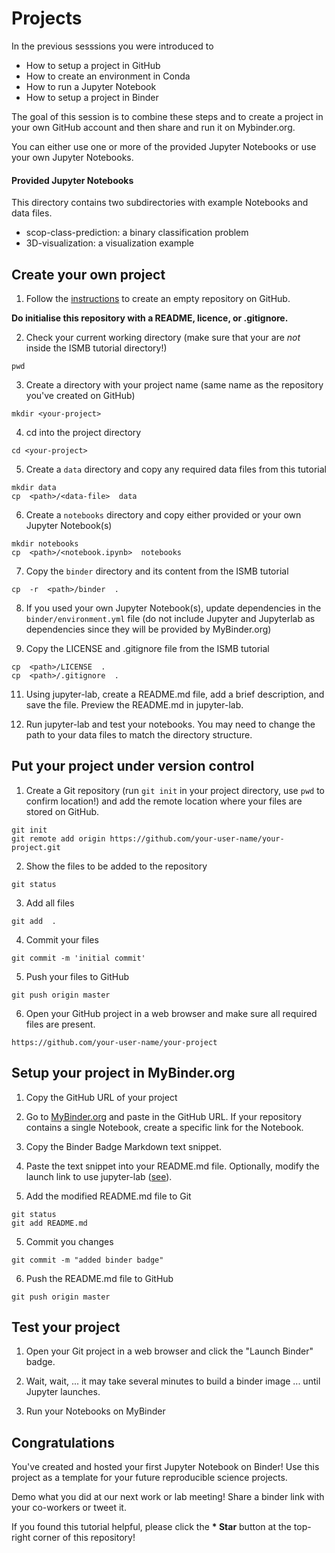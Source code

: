 # Projects

In the previous sesssions you were introduced to

* How to setup a project in GitHub
* How to create an environment in Conda
* How to run a Jupyter Notebook
* How to setup a project in Binder

The goal of this session is to combine these steps and to create a project in your own GitHub account and then share and run it on Mybinder.org.

You can either use one or more of the provided Jupyter Notebooks or use your own Jupyter Notebooks. 

#### Provided Jupyter Notebooks

This directory contains two subdirectories with example Notebooks and data files.
* scop-class-prediction: a binary classification problem
* 3D-visualization: a visualization example

## Create your own project

1. Follow the [instructions](https://help.github.com/en/articles/creating-a-new-repository) to create an empty repository on GitHub. 

**Do initialise this repository with a README, licence, or .gitignore.**

2. Check your current working directory (make sure that your are *not* inside the ISMB tutorial directory!)
```
pwd
```

3. Create a directory with your project name (same name as the repository you've created on GitHub)
```
mkdir <your-project>
```

4. cd into the project directory
```
cd <your-project>
```

5. Create a ```data``` directory and copy any required data files from this tutorial
```
mkdir data
cp  <path>/<data-file>  data
```

6. Create a ```notebooks``` directory and copy either provided or your own Jupyter Notebook(s)
```
mkdir notebooks
cp  <path>/<notebook.ipynb>  notebooks 
```

7. Copy the ```binder``` directory and its content from the ISMB tutorial
```
cp  -r  <path>/binder  .
```

8. If you used your own Jupyter Notebook(s), update dependencies in the `binder/environment.yml` file (do not include Jupyter and Jupyterlab as dependencies since they will be provided by MyBinder.org)

9. Copy the LICENSE and .gitignore file from the ISMB tutorial
```
cp  <path>/LICENSE  .
cp  <path>/.gitignore  .
```

11. Using jupyter-lab, create a README.md file, add a brief description, and save the file. Preview the README.md in jupyter-lab.

12. Run jupyter-lab and test your notebooks. You may need to change the path to your data files to match the directory structure.

## Put your project under version control

1. Create a Git repository (run `git init` in your project directory, use `pwd` to confirm location!) and add the remote location where your files are stored on GitHub.
```
git init
git remote add origin https://github.com/your-user-name/your-project.git
```

2. Show the files to be added to the repository
```
git status
```

3. Add all files
```
git add  .
```

4. Commit your files
```
git commit -m 'initial commit'
```

5. Push your files to GitHub
```
git push origin master
```

6. Open your GitHub project in a web browser and make sure all required files are present.
```
https://github.com/your-user-name/your-project
```

## Setup your project in MyBinder.org

1. Copy the GitHub URL of your project

2. Go to [MyBinder.org](https://mybinder.org) and paste in the GitHub URL. If your repository contains a single Notebook, create a specific link for the Notebook. 

3. Copy the Binder Badge Markdown text snippet.

3. Paste the text snippet into your README.md file. Optionally, modify the launch link to use jupyter-lab ([see](../5-binder/Binder.pdf)).

4. Add the modified README.md file to Git
```
git status
git add README.md
```

5. Commit you changes
```
git commit -m "added binder badge"
```

6. Push the README.md file to GitHub
```
git push origin master
```


## Test your project

1. Open your Git project in a web browser and click the "Launch Binder" badge.

2. Wait, wait, ... it may take several minutes to build a binder image ... until Jupyter launches.

3. Run your Notebooks on MyBinder

## Congratulations

You've created and hosted your first Jupyter Notebook on Binder! Use this project as a template for your future reproducible science projects.

Demo what you did at our next work or lab meeting! Share a binder link with your co-workers or tweet it.

If you found this tutorial helpful, please click the __* Star__ button at the top-right corner of this repository!





